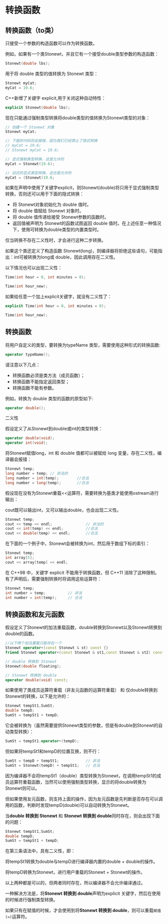 # 转换函数

## 转换函数（to类）

只接受一个参数的构造函数可以作为转换函数。

例如，如果有一个类Stonewt，并且它有一个接受double类型参数的构造函数：

```cpp
Stonewt(double lbs);
```

用于将 double 类型的值转换为 Stonewt 类型：

```cpp
Stonewt myCat;
myCat = 19.6;
```

C++新增了关键字 explicit,用于关闭这种自动特性：

```cpp
explicit Stonewt(double lbs);
```

现在只能通过强制类型转换将double类型的值转换为Stonewt类型的对象：

```cpp
// 创建一个 Stonewt 对象
Stonewt myCat;

// 下面的代码将会报错，因为我们已经禁止了隐式转换
// myCat = 19.6;
// Stonewt myCat = 19.6;

// 显式强制类型转换，这是允许的
myCat = Stonewt(19.6);

// 旧式的显式类型转换，这也是允许的
myCat = (Stonewt)19.6;
```



如果在声明中使用了关键字explicit，则Stonewt(double)将只用于显式强制类型转换，否则还可以用于下面的隐式转换：

- 将 Stonewt对象初始化为 double 值时。
- 将 double 值赋给 Stonewt 对象时。
- 将 double 值传递给接受 Stonewt参数的函数时。
- 返回值被声明为 Stonewt的函数试图返回 double 值时。在上述任意一种情况下，使用可转换为double类型的内置类型时。



仅当转换不存在二义性时，才会进行这种二步转换。

如果这个类还定义了构造函数 Stonewt(long)，则编译器将拒绝这些语句，可能指出：int可被转换为long或 double，因此调用存在二义性。



以下情况也可以出现二义性：

```cpp
Time(int hour = 0, int minutes = 0);

Time(int hour_new);
```



如果给任意一个加上explicit关键字，就没有二义性了：

```cpp
explicit Time(int hour = 0, int minutes = 0);

Time(int hour_new);
```





## 转换函数

将用户自定义的类型，要转换为typeName 类型，需要使用这种形式的转换函数:

```cpp
operator typeName();
```

请注意以下几点：

- 转换函数必须是类方法（成员函数）；
- 转换函数不能指定返回类型；
- 转换函数不能有参数。

例如，转换为 double 类型的函数的原型如下:

```cpp
operator double();
```



二义性

假设定义了从Stonewt到double或int的类型转换：

```cpp
operator double(void);
operator int(void);
```



将Stonewt赋值long，int 和 double 值都可以被赋给 long 变量，存在二义性，编译器会报错：

```cpp
Stonewt temp;
long number = temp; // 非法的
long number = int(temp);		//合法
long number = long(temp);		//合法
```



假设现在没有为Stonewt重载<<运算符，需要转换为基类才能使用ostream进行输出：

cout既可以输出int，又可以输出double，也会出现二义性。

```cpp
Stonewt temp;
cout << temp << endl;				// 非法的
cout << int(temp) << endl;			//合法
cout << double(temp) << endl;		//合法
```



在下面的一个例子中，Stonewt会被转换为int，然后用于数组下标的索引：

```cpp
Stonewt temp;
int array[5];
cout << array[temp] << endl;
```



在 C++98 中，关键字 explicit 不能用于转换函数，但 C++11 消除了这种限制。有了声明后，需要强制转换时将调用这些运算符：

```cpp
Stonewt temp;
int number = temp;			// 非法
int number = int(temp);		// 合法
```



## 转换函数和友元函数

假设定义了Stonewt的加法重载函数，double转换到Stonewt以及Stonewt转换到double的函数。

```cpp
//以下两个加法重载只能存在一个
Stonewt operator+(const Stonewt & st) const {}
friend Stonewt operator+(const Stonewt & st1,const Stonewt & st2) const {}

// double 转换到 Stonewt
Stonewt(double floating);

// Stonewt 转换到 double
operator double(void) const;
```



如果使用了类成员运算符重载（非友元函数的运算符重载） 和 仅double转换到Stonewt的转换，以下是允许的：

```cpp
Stonewt tempSt1,SumSt;
double tempD;
SumSt = tempSt1 + tempD;
```



它会被转换为（虽然需要提供Stonewt类型的参数，但是有double到Stonewt的自动类型转换）：

```cpp
SumSt = tempSt1.operator+(tempD);
```



但如果将tempSt1和tempD的位置互换，则不行：

```cpp
SumSt = tempD + tempSt1;			// 非法
SumSt = Stonewt(tempD) + tempSt1;	// 合法
```

因为编译器不会将tempSt1（double）类型转换为Stonewt，在调用tempSt1的成员运算符重载函数，当然可以使用强制类型转换，显示的将double转换为Stonewt则可以。

但如果使用友元函数，则支持上面的操作，因为友元函数是先判断是否存在可以调用的函数，判断时发现tempD(double)可以自动转换为Stonewt。



当**double 转换到 Stonewt** 和 **Stonewt 转换到 double**同时存在，则会出现下面的问题：

```cpp
Stonewt tempSt1,SumSt;
double tempD;
SumSt = tempSt1 + tempD;
```

在第三条语法中，具有二义性，即：

将tempSt1转换为double与tempD进行编译器内置的double + double的操作。

将tempD转换为Stonewt，进行用户重载的Stonewt + Stonewt的操作。

以上两种都是可以的，但两者同时存在，所以编译器不会允许编译通过。



一种解决方法是，将**Stonewt 转换到 double**声明为explicit 关键字，然后在使用的时候进行强制类型转换。



如果只有在赋值的时候，才会使用到将**Stonewt 转换到 double**，则可以重载`赋值(=)`运算符。